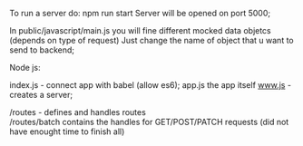 To run a server do: npm run start 
Server will be opened on port 5000;

In public/javascript/main.js you will fine different mocked data objetcs (depends on type of request)
Just change the name of object that u want to send to backend;

Node js:

index.js - connect app with babel (allow es6);
app.js the app itself 
www.js - creates a server;

/routes - defines and handles routes  
/routes/batch  contains the handles for GET/POST/PATCH requests  (did not have enought time to finish all)




